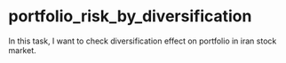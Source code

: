 # portfolio_risk_by_diversification
In this task, I want to check diversification effect on portfolio in iran stock market.
